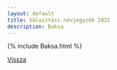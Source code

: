 ```yaml
---
layout: default
title: Választási névjegyzék 2022
description: Baksa
---
```


{% include Baksa.html %}

[Vissza](./)